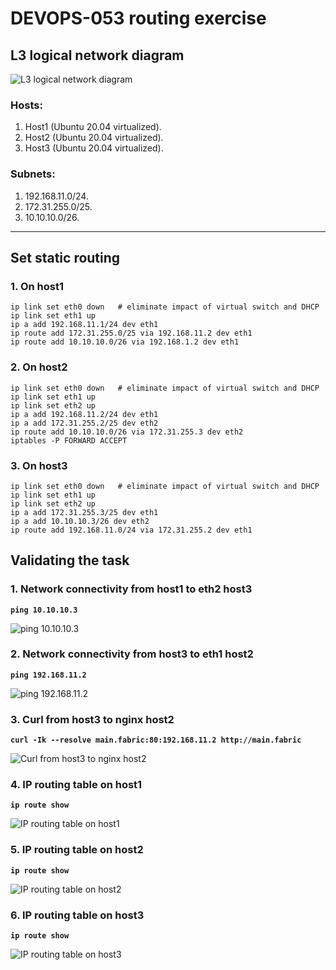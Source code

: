 # DEVOPS-053 routing exercise

## L3 logical network diagram

![L3 logical network diagram](/DEVOPS-053/network_diagram.png)


### **Hosts:**
1. Host1 (Ubuntu 20.04 virtualized).
2. Host2 (Ubuntu 20.04 virtualized).
3. Host3 (Ubuntu 20.04 virtualized).


### **Subnets:**
1. 192.168.11.0/24.
2. 172.31.255.0/25.
3. 10.10.10.0/26.


---


## **Set static routing**
### **1. On host1**

```console
ip link set eth0 down   # eliminate impact of virtual switch and DHCP
ip link set eth1 up
ip a add 192.168.11.1/24 dev eth1
ip route add 172.31.255.0/25 via 192.168.11.2 dev eth1
ip route add 10.10.10.0/26 via 192.168.1.2 dev eth1
```

### **2. On host2**

```console
ip link set eth0 down   # eliminate impact of virtual switch and DHCP
ip link set eth1 up
ip link set eth2 up
ip a add 192.168.11.2/24 dev eth1
ip a add 172.31.255.2/25 dev eth2
ip route add 10.10.10.0/26 via 172.31.255.3 dev eth2
iptables -P FORWARD ACCEPT
```

### **3. On host3**

```console
ip link set eth0 down   # eliminate impact of virtual switch and DHCP
ip link set eth1 up
ip link set eth2 up
ip a add 172.31.255.3/25 dev eth1
ip a add 10.10.10.3/26 dev eth2
ip route add 192.168.11.0/24 via 172.31.255.2 dev eth1
```


## **Validating the task**
### **1. Network connectivity from host1 to eth2 host3**

**`ping 10.10.10.3`**

![ping 10.10.10.3](/DEVOPS-053/ping_10.10.10.3.png)

### **2. Network connectivity from host3 to eth1 host2**
**`ping 192.168.11.2`**

![ping 192.168.11.2](/DEVOPS-053/ping_192.168.11.2.png)

### **3. Curl from host3 to nginx host2**
**`curl -Ik --resolve main.fabric:80:192.168.11.2 http://main.fabric`**

![Curl from host3 to nginx host2](/DEVOPS-053/curl_host3-nginx_host2.png)

### **4. IP routing table on host1**

**`ip route show`**

![IP routing table on host1](/DEVOPS-053/host1_routes.png)


### **5. IP routing table on host2**

**`ip route show`**

![IP routing table on host2](/DEVOPS-053/host2_routes.png)


### **6. IP routing table on host3**

**`ip route show`**

![IP routing table on host3](/DEVOPS-053/host3_routes.png)
